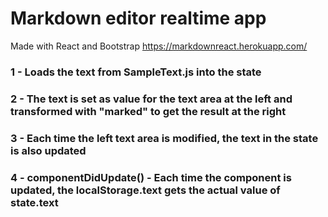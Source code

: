 # Markdown editor realtime app
Made with React and Bootstrap
https://markdownreact.herokuapp.com/

### 1 - Loads the text from SampleText.js into the state
### 2 - The text is set as value for the text area at the left and transformed with "marked" to get the result at the right
### 3 - Each time the left text area is modified, the text in the state is also updated
### 4 - componentDidUpdate() - Each time the component is updated, the localStorage.text gets the actual value of state.text

